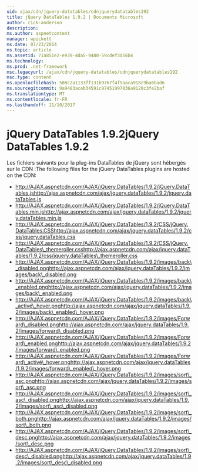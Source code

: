 ```yaml
---
uid: ajax/cdn/jquery-datatables/cdnjquerydatatables192
title: jQuery DataTables 1.9.2 | Documents Microsoft
author: rick-anderson
description: 
ms.author: aspnetcontent
manager: wpickett
ms.date: 07/23/2014
ms.topic: article
ms.assetid: 71a851e2-e939-4da5-9480-59cdef3d56b4
ms.technology: 
ms.prod: .net-framework
msc.legacyurl: /ajax/cdn/jquery-datatables/cdnjquerydatatables192
msc.type: content
ms.openlocfilehash: 508c2a1133ff131b9767f4f5aaca918c9ba6bad6
ms.sourcegitcommit: 9a9483aceb34591c97451997036a9120c3fe2baf
ms.translationtype: MT
ms.contentlocale: fr-FR
ms.lasthandoff: 11/10/2017
---
```

<a name="jquery-datatables-192"></a><span data-ttu-id="5cbae-102">jQuery DataTables 1.9.2</span><span class="sxs-lookup"><span data-stu-id="5cbae-102">jQuery DataTables 1.9.2</span></span>
====================
<span data-ttu-id="5cbae-103">Les fichiers suivants pour la plug-ins DataTables de jQuery sont hébergés sur le CDN :</span><span class="sxs-lookup"><span data-stu-id="5cbae-103">The following files for the jQuery DataTables plugins are hosted on the CDN:</span></span>

- <span data-ttu-id="5cbae-104">http://AJAX.aspnetcdn.com/AJAX/jQuery.DataTables/1.9.2/jQuery.DataTables.js</span><span class="sxs-lookup"><span data-stu-id="5cbae-104">http://ajax.aspnetcdn.com/ajax/jquery.dataTables/1.9.2/jquery.dataTables.js</span></span>
- <span data-ttu-id="5cbae-105">http://AJAX.aspnetcdn.com/AJAX/jQuery.DataTables/1.9.2/jQuery.DataTables.min.js</span><span class="sxs-lookup"><span data-stu-id="5cbae-105">http://ajax.aspnetcdn.com/ajax/jquery.dataTables/1.9.2/jquery.dataTables.min.js</span></span>
- <span data-ttu-id="5cbae-106">http://AJAX.aspnetcdn.com/AJAX/jQuery.DataTables/1.9.2/CSS/jQuery.DataTables.CSS</span><span class="sxs-lookup"><span data-stu-id="5cbae-106">http://ajax.aspnetcdn.com/ajax/jquery.dataTables/1.9.2/css/jquery.dataTables.css</span></span>
- <span data-ttu-id="5cbae-107">http://AJAX.aspnetcdn.com/AJAX/jQuery.DataTables/1.9.2/CSS/jQuery.DataTables\_themeroller.css</span><span class="sxs-lookup"><span data-stu-id="5cbae-107">http://ajax.aspnetcdn.com/ajax/jquery.dataTables/1.9.2/css/jquery.dataTables\_themeroller.css</span></span>
- <span data-ttu-id="5cbae-108">http://AJAX.aspnetcdn.com/AJAX/jQuery.DataTables/1.9.2/images/back\_disabled.png</span><span class="sxs-lookup"><span data-stu-id="5cbae-108">http://ajax.aspnetcdn.com/ajax/jquery.dataTables/1.9.2/images/back\_disabled.png</span></span>
- <span data-ttu-id="5cbae-109">http://AJAX.aspnetcdn.com/AJAX/jQuery.DataTables/1.9.2/images/back\_enabled.png</span><span class="sxs-lookup"><span data-stu-id="5cbae-109">http://ajax.aspnetcdn.com/ajax/jquery.dataTables/1.9.2/images/back\_enabled.png</span></span>
- <span data-ttu-id="5cbae-110">http://AJAX.aspnetcdn.com/AJAX/jQuery.DataTables/1.9.2/images/back\_activé\_hover.png</span><span class="sxs-lookup"><span data-stu-id="5cbae-110">http://ajax.aspnetcdn.com/ajax/jquery.dataTables/1.9.2/images/back\_enabled\_hover.png</span></span>
- <span data-ttu-id="5cbae-111">http://AJAX.aspnetcdn.com/AJAX/jQuery.DataTables/1.9.2/images/Forward\_disabled.png</span><span class="sxs-lookup"><span data-stu-id="5cbae-111">http://ajax.aspnetcdn.com/ajax/jquery.dataTables/1.9.2/images/forward\_disabled.png</span></span>
- <span data-ttu-id="5cbae-112">http://AJAX.aspnetcdn.com/AJAX/jQuery.DataTables/1.9.2/images/Forward\_enabled.png</span><span class="sxs-lookup"><span data-stu-id="5cbae-112">http://ajax.aspnetcdn.com/ajax/jquery.dataTables/1.9.2/images/forward\_enabled.png</span></span>
- <span data-ttu-id="5cbae-113">http://AJAX.aspnetcdn.com/AJAX/jQuery.DataTables/1.9.2/images/Forward\_activé\_hover.png</span><span class="sxs-lookup"><span data-stu-id="5cbae-113">http://ajax.aspnetcdn.com/ajax/jquery.dataTables/1.9.2/images/forward\_enabled\_hover.png</span></span>
- <span data-ttu-id="5cbae-114">http://AJAX.aspnetcdn.com/AJAX/jQuery.DataTables/1.9.2/images/sort\_asc.png</span><span class="sxs-lookup"><span data-stu-id="5cbae-114">http://ajax.aspnetcdn.com/ajax/jquery.dataTables/1.9.2/images/sort\_asc.png</span></span>
- <span data-ttu-id="5cbae-115">http://AJAX.aspnetcdn.com/AJAX/jQuery.DataTables/1.9.2/images/sort\_asc\_disabled.png</span><span class="sxs-lookup"><span data-stu-id="5cbae-115">http://ajax.aspnetcdn.com/ajax/jquery.dataTables/1.9.2/images/sort\_asc\_disabled.png</span></span>
- <span data-ttu-id="5cbae-116">http://AJAX.aspnetcdn.com/AJAX/jQuery.DataTables/1.9.2/images/sort\_both.png</span><span class="sxs-lookup"><span data-stu-id="5cbae-116">http://ajax.aspnetcdn.com/ajax/jquery.dataTables/1.9.2/images/sort\_both.png</span></span>
- <span data-ttu-id="5cbae-117">http://AJAX.aspnetcdn.com/AJAX/jQuery.DataTables/1.9.2/images/sort\_desc.png</span><span class="sxs-lookup"><span data-stu-id="5cbae-117">http://ajax.aspnetcdn.com/ajax/jquery.dataTables/1.9.2/images/sort\_desc.png</span></span>
- <span data-ttu-id="5cbae-118">http://AJAX.aspnetcdn.com/AJAX/jQuery.DataTables/1.9.2/images/sort\_desc\_disabled.png</span><span class="sxs-lookup"><span data-stu-id="5cbae-118">http://ajax.aspnetcdn.com/ajax/jquery.dataTables/1.9.2/images/sort\_desc\_disabled.png</span></span>

